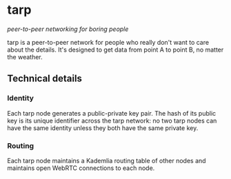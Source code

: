 # tarp
_peer-to-peer networking for boring people_

tarp is a peer-to-peer network for people who really don't want to care about the details. It's designed to get data from point A to point B, no matter the weather.

## Technical details

### Identity
Each tarp node generates a public-private key pair. The hash of its public key is its unique identifier across the tarp network: no two tarp nodes can have the same identity unless they both have the same private key.

### Routing
Each tarp node maintains a Kademlia routing table of other nodes and maintains open WebRTC connections to each node.
